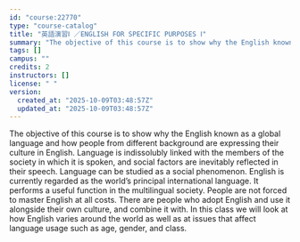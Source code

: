 ```yaml
---
id: "course:22770"
type: "course-catalog"
title: "英語演習Ⅰ ／ENGLISH FOR SPECIFIC PURPOSES Ⅰ"
summary: "The objective of this course is to show why the English known as a global language and how people from different backgro…"
tags: []
campus: ""
credits: 2
instructors: []
license: " "
version:
  created_at: "2025-10-09T03:48:57Z"
  updated_at: "2025-10-09T03:48:57Z"
---
```


The objective of this course is to show why the English known as a global language and how people from different background are expressing their culture in English. Language is indissolubly linked with the members of the society in which it is spoken, and social factors are inevitably reflected in their speech. Language can be studied as a social phenomenon. English is currently regarded as the world’s principal international language. It performs a useful function in the multilingual society. People are not forced to master English at all costs. There are people who adopt English and use it alongside their own culture, and combine it with. In this class we will look at how English varies around the world as well as at issues that affect language usage such as age, gender, and class.
